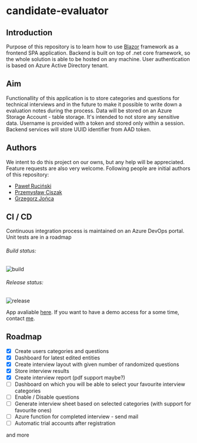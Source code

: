 # candidate-evaluator

## Introduction
Purpose of this repository is to learn how to use [Blazor](https://blazor.net/docs/index.html) framework as a frontend SPA application. Backend is built on top of .net core framework, so the whole solution is able to be hosted on any machine. User authentication is based on Azure Active Directory tenant. 

## Aim
Functionallity of this application is to store categories and questions for technical interviews and in the future to make it possible to write down a evaluation notes during the process. Data will be stored on an Azure Storage Account - table storage. It's intended to not store any sensitive data. Username is provided with a token and stored only within a session. Backend services will store UUID identifier from AAD token.

## Authors
We intent to do this project on our owns, but any help will be appreciated. Feature requests are also very welcome. Following people are initial authors of this repository:
* [Paweł Ruciński](https://github.com/meanin)
* [Przemysław Ciszak](https://github.com/plaumen)
* [Grzegorz Jońca](https://github.com/devmonte)

## CI / CD
Continuous integration process is maintained on an Azure DevOps portal. Unit tests are in a roadmap
###### Build status: 
![build](https://dev.azure.com/meaninit-after-hours/candidate-evaluator/_apis/build/status/Candidate%20Evaluator%20build%20master)
###### Release status:
![release](https://vsrm.dev.azure.com/meaninit-after-hours/_apis/public/Release/badge/c2137fd5-c76d-4cb8-8c75-f2439324623d/1/1)

App avaliable [here](https://candidate-evaluator.azurewebsites.net/). If you want to have a demo access for a some time, contact [me](mailto:meanin@wp.pl).

## Roadmap
- [x] Create users categories and questions
- [x] Dashboard for latest edited entities
- [x] Create interview layout with given number of randomized questions
- [x] Store interview results
- [x] Create interview report (pdf support maybe?)
- [ ] Dashboard on which you will be able to select your favourite interview categories
- [ ] Enable / Disable questions
- [ ] Generate interview sheet based on selected categories (with support for favourite ones)
- [ ] Azure function for completed interview - send mail
- [ ] Automatic trial accounts after registration

and more
 
